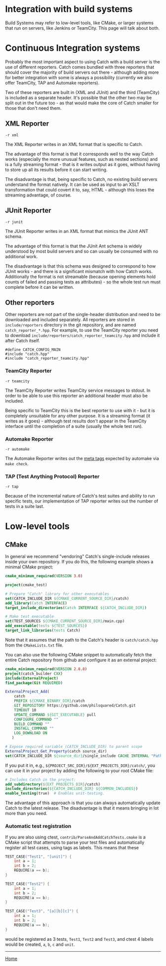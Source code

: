 # Integration with build systems

Build Systems may refer to low-level tools, like CMake, or larger systems that run on servers, like Jenkins or TeamCity. This page will talk about both.

# Continuous Integration systems

Probably the most important aspect to using Catch with a build server is the use of different reporters. Catch comes bundled with three reporters that should cover the majority of build servers out there - although adding more for better integration with some is always a possibility (currently we also offer TeamCity, TAP and Automake reporters).

Two of these reporters are built in (XML and JUnit) and the third (TeamCity) is included as a separate header. It's possible that the other two may be split out in the future too - as that would make the core of Catch smaller for those that don't need them.

## XML Reporter
```-r xml``` 

The XML Reporter writes in an XML format that is specific to Catch. 

The advantage of this format is that it corresponds well to the way Catch works (especially the more unusual features, such as nested sections) and is a fully streaming format - that is it writes output as it goes, without having to store up all its results before it can start writing.

The disadvantage is that, being specific to Catch, no existing build servers understand the format natively. It can be used as input to an XSLT transformation that could covert it to, say, HTML - although this loses the streaming advantage, of course.

## JUnit Reporter
```-r junit```

The JUnit Reporter writes in an XML format that mimics the JUnit ANT schema.

The advantage of this format is that the JUnit Ant schema is widely understood by most build servers and so can usually be consumed with no additional work.

The disadvantage is that this schema was designed to correspond to how JUnit works - and there is a significant mismatch with how Catch works. Additionally the format is not streamable (because opening elements hold counts of failed and passing tests as attributes) - so the whole test run must complete before it can be written.

## Other reporters
Other reporters are not part of the single-header distribution and need to be downloaded and included separately. All reporters are stored in `include/reporters` directory in the git repository, and are named `catch_reporter_*.hpp`. For example, to use the TeamCity reporter you need to download `include/reporters/catch_reporter_teamcity.hpp` and include it after Catch itself.

```
#define CATCH_CONFIG_MAIN
#include "catch.hpp"
#include "catch_reporter_teamcity.hpp"
```

### TeamCity Reporter
```-r teamcity```

The TeamCity Reporter writes TeamCity service messages to stdout. In order to be able to use this reporter an additional header must also be included.

Being specific to TeamCity this is the best reporter to use with it - but it is completely unsuitable for any other purpose. It is a streaming format (it writes as it goes) - although test results don't appear in the TeamCity interface until the completion of a suite (usually the whole test run).

### Automake Reporter
```-r automake```

The Automake Reporter writes out the [meta tags](https://www.gnu.org/software/automake/manual/html_node/Log-files-generation-and-test-results-recording.html#Log-files-generation-and-test-results-recording) expected by automake via `make check`.

### TAP (Test Anything Protocol) Reporter
```-r tap```

Because of the incremental nature of Catch's test suites and ability to run specific tests, our implementation of TAP reporter writes out the number of tests in a suite last.

# Low-level tools

## CMake

In general we recommend "vendoring" Catch's single-include releases inside your own repository. If you do this, the following example shows a minimal CMake project:
```CMake
cmake_minimum_required(VERSION 3.0)

project(cmake_test)

# Prepare "Catch" library for other executables
set(CATCH_INCLUDE_DIR ${CMAKE_CURRENT_SOURCE_DIR}/catch)
add_library(Catch INTERFACE)
target_include_directories(Catch INTERFACE ${CATCH_INCLUDE_DIR})

# Make test executable
set(TEST_SOURCES ${CMAKE_CURRENT_SOURCE_DIR}/main.cpp)
add_executable(tests ${TEST_SOURCES})
target_link_libraries(tests Catch)
```
Note that it assumes that the path to the Catch's header is `catch/catch.hpp` from the `CMakeLists.txt` file.


You can also use the following CMake snippet to automatically fetch the entire Catch repository from github and configure it as an external project:
```CMake
cmake_minimum_required(VERSION 2.8.8)
project(catch_builder CXX)
include(ExternalProject)
find_package(Git REQUIRED)

ExternalProject_Add(
    catch
    PREFIX ${CMAKE_BINARY_DIR}/catch
    GIT_REPOSITORY https://github.com/philsquared/Catch.git
    TIMEOUT 10
    UPDATE_COMMAND ${GIT_EXECUTABLE} pull
    CONFIGURE_COMMAND ""
    BUILD_COMMAND ""
    INSTALL_COMMAND ""
    LOG_DOWNLOAD ON
   )

# Expose required variable (CATCH_INCLUDE_DIR) to parent scope
ExternalProject_Get_Property(catch source_dir)
set(CATCH_INCLUDE_DIR ${source_dir}/single_include CACHE INTERNAL "Path to include folder for Catch")
```

If you put it in, e.g., `${PROJECT_SRC_DIR}/${EXT_PROJECTS_DIR}/catch/`, you can use it in your project by adding the following to your root CMake file:

```CMake
# Includes Catch in the project:
add_subdirectory(${EXT_PROJECTS_DIR}/catch)
include_directories(${CATCH_INCLUDE_DIR} ${COMMON_INCLUDES})
enable_testing(true)  # Enables unit-testing.
```

The advantage of this approach is that you can always automatically update Catch to the latest release. The disadvantage is that it means bringing in lot more than you need.


### Automatic test registration
If you are also using ctest, `contrib/ParseAndAddCatchTests.cmake` is a CMake script that attempts to parse your test files and automatically register all test cases, using tags as labels. This means that these
```cpp
TEST_CASE("Test1", "[unit]") {
    int a = 1;
    int b = 2;
    REQUIRE(a == b);
}

TEST_CASE("Test2") {
    int a = 1;
    int b = 2;
    REQUIRE(a == b);
}

TEST_CASE("Test3", "[a][b][c]") {
    int a = 1;
    int b = 2;
    REQUIRE(a == b);
}
```
would be registered as 3 tests, `Test1`, `Test2` and `Test3`, and ctest 4 labels would be created, `a`, `b`, `c` and `unit`.

---

[Home](Readme.md)